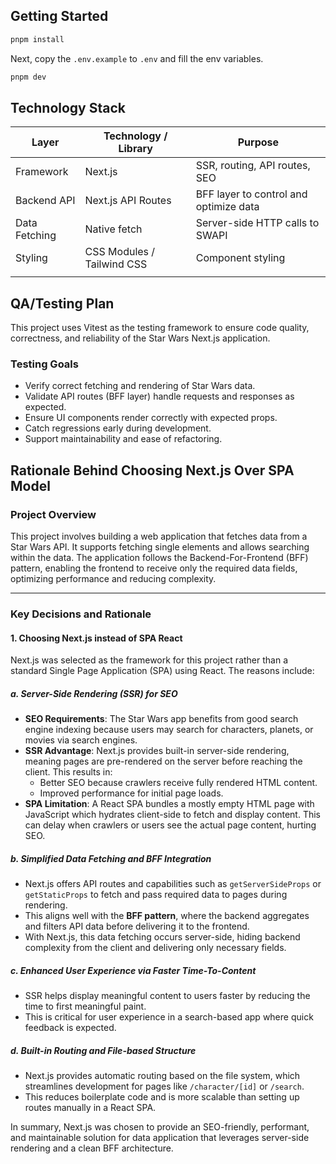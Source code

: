 ## Getting Started

```bash
pnpm install
```

Next, copy the `.env.example` to `.env` and fill the env variables.

```bash
pnpm dev
```

## Technology Stack

| Layer         | Technology / Library       | Purpose                                |
| ------------- | -------------------------- | -------------------------------------- |
| Framework     | Next.js                    | SSR, routing, API routes, SEO          |
| Backend API   | Next.js API Routes         | BFF layer to control and optimize data |
| Data Fetching | Native fetch               | Server-side HTTP calls to SWAPI        |
| Styling       | CSS Modules / Tailwind CSS | Component styling                      |
|               |

## QA/Testing Plan

This project uses Vitest as the testing framework to ensure code quality, correctness, and reliability of the Star Wars Next.js application.

### Testing Goals

- Verify correct fetching and rendering of Star Wars data.
- Validate API routes (BFF layer) handle requests and responses as expected.
- Ensure UI components render correctly with expected props.
- Catch regressions early during development.
- Support maintainability and ease of refactoring.

## Rationale Behind Choosing Next.js Over SPA Model

### Project Overview

This project involves building a web application that fetches data from a Star Wars API. It supports fetching single elements and allows searching within the data. The application follows the Backend-For-Frontend (BFF) pattern, enabling the frontend to receive only the required data fields, optimizing performance and reducing complexity.

---

### Key Decisions and Rationale

#### 1. Choosing Next.js instead of SPA React

Next.js was selected as the framework for this project rather than a standard Single Page Application (SPA) using React. The reasons include:

##### a. Server-Side Rendering (SSR) for SEO

- **SEO Requirements**: The Star Wars app benefits from good search engine indexing because users may search for characters, planets, or movies via search engines.
- **SSR Advantage**: Next.js provides built-in server-side rendering, meaning pages are pre-rendered on the server before reaching the client. This results in:
  - Better SEO because crawlers receive fully rendered HTML content.
  - Improved performance for initial page loads.
- **SPA Limitation**: A React SPA bundles a mostly empty HTML page with JavaScript which hydrates client-side to fetch and display content. This can delay when crawlers or users see the actual page content, hurting SEO.

##### b. Simplified Data Fetching and BFF Integration

- Next.js offers API routes and capabilities such as `getServerSideProps` or `getStaticProps` to fetch and pass required data to pages during rendering.
- This aligns well with the **BFF pattern**, where the backend aggregates and filters API data before delivering it to the frontend.
- With Next.js, this data fetching occurs server-side, hiding backend complexity from the client and delivering only necessary fields.

##### c. Enhanced User Experience via Faster Time-To-Content

- SSR helps display meaningful content to users faster by reducing the time to first meaningful paint.
- This is critical for user experience in a search-based app where quick feedback is expected.

##### d. Built-in Routing and File-based Structure

- Next.js provides automatic routing based on the file system, which streamlines development for pages like `/character/[id]` or `/search`.
- This reduces boilerplate code and is more scalable than setting up routes manually in a React SPA.

In summary, Next.js was chosen to provide an SEO-friendly, performant, and maintainable solution for data application that leverages server-side rendering and a clean BFF architecture.
